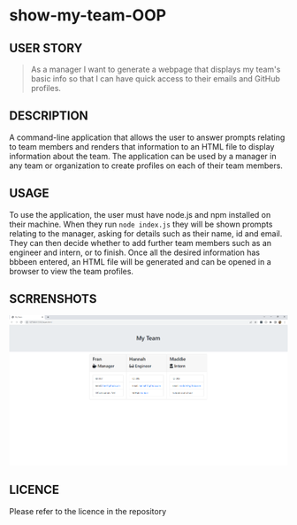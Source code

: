 # show-my-team-OOP

## USER STORY

> As a manager I want to generate a webpage that displays my team's basic info so that I can have quick access to their emails and GitHub profiles.

## DESCRIPTION

A command-line application that allows the user to answer prompts relating to team members and renders that information to an HTML file to display information about the team. The application can be used by a manager in any team or organization to create profiles on each of their team members.

## USAGE

To use the application, the user must have node.js and npm installed on their machine. When they run `node index.js` they will be shown prompts relating to the manager, asking for details such as their name, id and email. They can then decide whether to add further team members such as an engineer and intern, or to finish. Once all the desired information has bbbeen entered, an HTML file will be generated and can be opened in a browser to view the team profiles.

## SCRRENSHOTS

![screenshot of team profiles](./images/TeamProfiles.png)

## LICENCE
Please refer to the licence in the repository
  